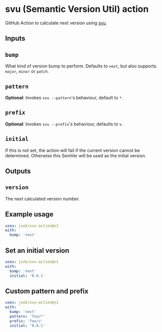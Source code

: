 # svu (Semantic Version Util) action

GitHub Action to calculate next version using [svu](https://github.com/caarlos0/svu).

## Inputs

## `bump`

What kind of version bump to perform.
Defaults to `next`, but also supports: `major`, `minor` or `patch`.

## `pattern`

**Optional**: Invokes `svu --pattern`'s behaviour, default to `*`.

## `prefix`

**Optional**: Invokes `svu --prefix`'s behaviour, defaults to `v`.

## `initial`

If this is not set, the action will fail if the current version cannot be determined.
Otherwise this SemVer will be used as the initial version.

## Outputs

## `version`

The next calculated version number.

## Example usage

```yaml
uses: jsok/svu-action@v1
with:
  bump: 'next'
```

## Set an initial version

```yaml
uses: jsok/svu-action@v1
with:
  bump: 'next'
  initial: '0.0.1'
```

## Custom pattern and prefix

```yaml
uses: jsok/svu-action@v1
with:
  bump: 'next'
  pattern: 'foo/*'
  prefix: 'foo/v'
  initial: '0.0.1'
```
